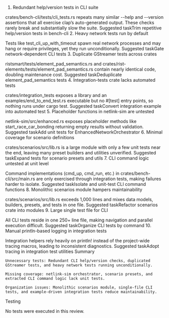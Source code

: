 1. Redundant help/version tests in CLI suite

crates/bench-cli/tests/cli_tests.rs repeats many similar --help and --version assertions that all exercise clap’s auto-generated output. These checks rarely break and substantially slow the suite.
Suggested taskTrim repetitive help/version tests in bench-cli
2. Heavy network tests run by default

Tests like test_cli_up_with_timeout spawn real network processes and may hang or require privileges, yet they run unconditionally.
Suggested taskGate network-dependent CLI tests
3. Duplicate GStreamer tests across crates

ristsmart/tests/element_pad_semantics.rs and crates/rist-elements/tests/element_pad_semantics.rs contain nearly identical code, doubling maintenance cost.
Suggested taskDeduplicate element_pad_semantics tests
4. Integration-tests crate lacks automated tests

crates/integration_tests exposes a library and an examples/end_to_end_test.rs executable but no #[test] entry points, so nothing runs under cargo test.
Suggested taskConvert integration example into automated test
5. Placeholder functions in netlink-sim are untested

netlink-sim/src/enhanced.rs exposes placeholder methods like start_race_car_bonding returning empty results without validation.
Suggested taskAdd unit tests for EnhancedNetworkOrchestrator
6. Minimal coverage for scenario definitions

crates/scenarios/src/lib.rs is a large module with only a few unit tests near the end, leaving many preset builders and utilities unverified.
Suggested taskExpand tests for scenario presets and utils
7. CLI command logic untested at unit level

Command implementations (cmd_up, cmd_run, etc.) in crates/bench-cli/src/main.rs are only exercised through integration tests, making failures harder to isolate.
Suggested taskIsolate and unit-test CLI command functions
8. Monolithic scenarios module hampers maintainability

crates/scenarios/src/lib.rs exceeds 1,000 lines and mixes data models, builders, presets, and tests in one file.
Suggested taskRefactor scenarios crate into modules
9. Large single test file for CLI

All CLI tests reside in one 250+ line file, making navigation and parallel execution difficult.
Suggested taskOrganize CLI tests by command
10. Manual println-based logging in integration tests

Integration helpers rely heavily on println! instead of the project-wide tracing macros, leading to inconsistent diagnostics.
Suggested taskAdopt tracing in integration test utilities
Summary

    Unnecessary tests: Redundant CLI help/version checks, duplicated GStreamer tests, and heavy network tests running unconditionally.

    Missing coverage: netlink-sim orchestrator, scenario presets, and extracted CLI command logic lack unit tests.

    Organization issues: Monolithic scenarios module, single-file CLI tests, and example-driven integration tests reduce maintainability.

Testing

No tests were executed in this review.
